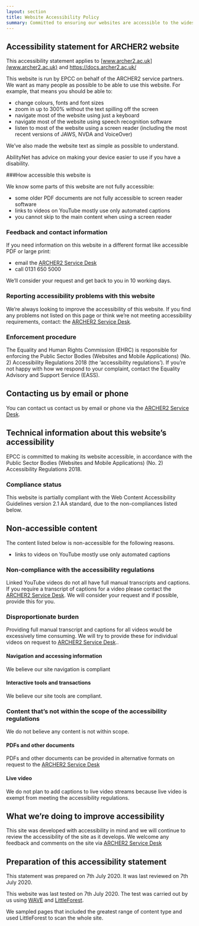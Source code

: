 ```yaml
---
layout: section
title: Website Accessibility Policy
summary: Committed to ensuring our websites are accessible to the widest possible audience, including disabled users.  
---
```



## Accessibility statement for ARCHER2 website

This accessibility statement applies to [www.archer2.ac.uk](www.archer2.ac.uk) and [https://docs.archer2.ac.uk/
](https://docs.archer2.ac.uk/)

This website is run by EPCC on behalf of the ARCHER2 service partners. We want as many people as possible to be able to use this website. For example, that means you should be able to:

- change colours, fonts and font sizes
- zoom in up to 300% without the text spilling off the screen
- navigate most of the website using just a keyboard
- navigate most of the website using speech recognition software
- listen to most of the website using a screen reader (including the most recent versions of JAWS, NVDA and VoiceOver)

We’ve also made the website text as simple as possible to understand.

AbilityNet has advice on making your device easier to use if you have a disability.

###How accessible this website is

We know some parts of this website are not fully accessible:

- some older PDF documents are not fully accessible to screen reader software
- links to videos on YouTube mostly use only automated captions
- you cannot skip to the main content when using a screen reader

### Feedback and contact information

If you need information on this website in a different format like accessible PDF or large print:

- email the [ARCHER2 Service Desk](mailto:support@archer2.ac.uk) 
- call 0131 650 5000

We’ll consider your request and get back to you in 10 working days.


### Reporting accessibility problems with this website

We’re always looking to improve the accessibility of this website. If you find any problems not listed on this page or think we’re not meeting accessibility requirements, contact: the [ARCHER2 Service Desk](https://www.archer2.ac.uk/support-access/servicedesk.html).

### Enforcement procedure

The Equality and Human Rights Commission (EHRC) is responsible for enforcing the Public Sector Bodies (Websites and Mobile Applications) (No. 2) Accessibility Regulations 2018 (the ‘accessibility regulations’). If you’re not happy with how we respond to your complaint, contact the Equality Advisory and Support Service (EASS).


## Contacting us by email or phone 

You can contact us contact us by email or phone via the [ARCHER2 Service Desk](https://www.archer2.ac.uk/support-access/servicedesk.html).

## Technical information about this website’s accessibility

EPCC is committed to making its website accessible, in accordance with the Public Sector Bodies (Websites and Mobile Applications) (No. 2) Accessibility Regulations 2018.

### Compliance status

This website is partially compliant with the Web Content Accessibility Guidelines version 2.1 AA standard, due to the non-compliances listed below.

## Non-accessible content

The content listed below is non-accessible for the following reasons.

- links to videos on YouTube mostly use only automated captions

### Non-compliance with the accessibility regulations


Linked YouTube videos do not all have full manual transcripts and captions.  If you require a transcript of captions for a video please contact the  [ARCHER2 Service Desk](https://www.archer2.ac.uk/support-access/servicedesk.html).  We will consider your request and if possible, provide this for you.

### Disproportionate burden

Providing full manual transcript and captions for all videos would be excessively time consuming.  We will try to provide these for individual videos on request to [ARCHER2 Service Desk](https://www.archer2.ac.uk/support-access/servicedesk.html)..

#### Navigation and accessing information

We believe our site navigation is compliant

#### Interactive tools and transactions

We believe our site tools are compliant.

### Content that’s not within the scope of the accessibility regulations

We do not believe any content is not within scope.

#### PDFs and other documents

PDFs and other documents can be provided in alternative formats on request to the  [ARCHER2 Service Desk](https://www.archer2.ac.uk/support-access/servicedesk.html)

#### Live video

We do not plan to add captions to live video streams because live video is exempt from meeting the accessibility regulations.


## What we’re doing to improve accessibility

This site was developed with accessibility in mind and we will continue to review the accessibility of the site as it develops.  We welcome any feedback and comments on the site via  [ARCHER2 Service Desk](https://www.archer2.ac.uk/support-access/servicedesk.html)


## Preparation of this accessibility statement


This statement was prepared on 7th July 2020. It was last reviewed on 7th July 2020.

This website was last tested on 7th July 2020. The test was carried out by us using [WAVE](https://wave.webaim.org/) and [LittleForest](https://littleforest.co.uk/).

We sampled pages that included the greatest range of content type and used LittleForest to scan the whole site.

